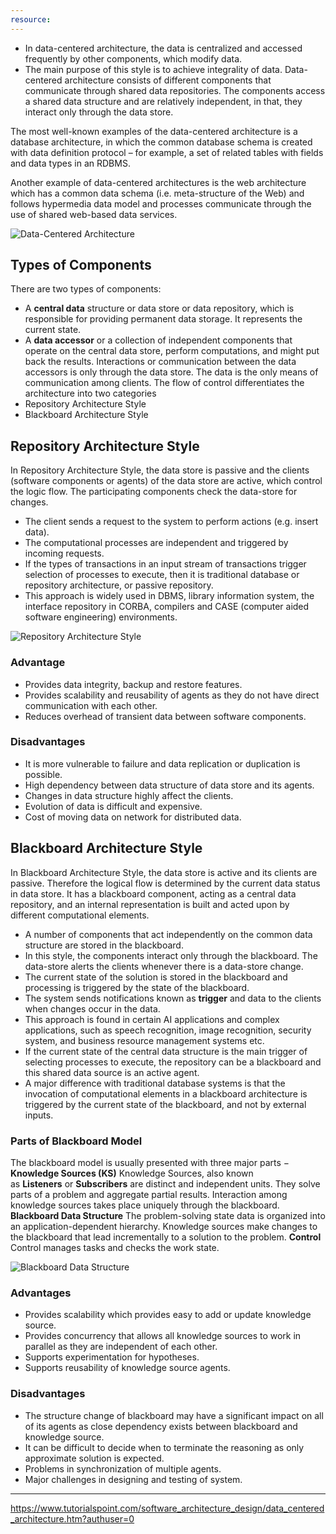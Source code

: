 ```yaml
---
resource:
---
```

- In data-centered architecture, the data is centralized and accessed frequently by other components, which modify data. 
- The main purpose of this style is to achieve integrality of data. Data-centered architecture consists of different components that communicate through shared data repositories. The components access a shared data structure and are relatively independent, in that, they interact only through the data store.

The most well-known examples of the data-centered architecture is a database architecture, in which the common database schema is created with data definition protocol – for example, a set of related tables with fields and data types in an RDBMS.

Another example of data-centered architectures is the web architecture which has a common data schema (i.e. meta-structure of the Web) and follows hypermedia data model and processes communicate through the use of shared web-based data services.

![Data-Centered Architecture](https://www.tutorialspoint.com/software_architecture_design/images/data_centered_architecture.jpg)

## Types of Components
There are two types of components:
- A **central data** structure or data store or data repository, which is responsible for providing permanent data storage. It represents the current state.
- A **data accessor** or a collection of independent components that operate on the central data store, perform computations, and might put back the results.
Interactions or communication between the data accessors is only through the data store. The data is the only means of communication among clients. The flow of control differentiates the architecture into two categories 
- Repository Architecture Style
- Blackboard Architecture Style
## Repository Architecture Style
In Repository Architecture Style, the data store is passive and the clients (software components or agents) of the data store are active, which control the logic flow. The participating components check the data-store for changes.
- The client sends a request to the system to perform actions (e.g. insert data).
- The computational processes are independent and triggered by incoming requests.
- If the types of transactions in an input stream of transactions trigger selection of processes to execute, then it is traditional database or repository architecture, or passive repository.
- This approach is widely used in DBMS, library information system, the interface repository in CORBA, compilers and CASE (computer aided software engineering) environments.

![Repository Architecture Style](https://www.tutorialspoint.com/software_architecture_design/images/repository_architecture_style.jpg)
### Advantage
- Provides data integrity, backup and restore features.
- Provides scalability and reusability of agents as they do not have direct communication with each other.
- Reduces overhead of transient data between software components.
### Disadvantages
- It is more vulnerable to failure and data replication or duplication is possible.
- High dependency between data structure of data store and its agents.
- Changes in data structure highly affect the clients.
- Evolution of data is difficult and expensive.
- Cost of moving data on network for distributed data.
## Blackboard Architecture Style

In Blackboard Architecture Style, the data store is active and its clients are passive. Therefore the logical flow is determined by the current data status in data store. It has a blackboard component, acting as a central data repository, and an internal representation is built and acted upon by different computational elements.
- A number of components that act independently on the common data structure are stored in the blackboard.
- In this style, the components interact only through the blackboard. The data-store alerts the clients whenever there is a data-store change.
- The current state of the solution is stored in the blackboard and processing is triggered by the state of the blackboard.
- The system sends notifications known as **trigger** and data to the clients when changes occur in the data.
- This approach is found in certain AI applications and complex applications, such as speech recognition, image recognition, security system, and business resource management systems etc.
- If the current state of the central data structure is the main trigger of selecting processes to execute, the repository can be a blackboard and this shared data source is an active agent.
- A major difference with traditional database systems is that the invocation of computational elements in a blackboard architecture is triggered by the current state of the blackboard, and not by external inputs.
### Parts of Blackboard Model
The blackboard model is usually presented with three major parts −
**Knowledge Sources (KS)**
Knowledge Sources, also known as **Listeners** or **Subscribers** are distinct and independent units. They solve parts of a problem and aggregate partial results. Interaction among knowledge sources takes place uniquely through the blackboard.
**Blackboard Data Structure**
The problem-solving state data is organized into an application-dependent hierarchy. Knowledge sources make changes to the blackboard that lead incrementally to a solution to the problem.
**Control**
Control manages tasks and checks the work state.

![Blackboard Data Structure](https://www.tutorialspoint.com/software_architecture_design/images/blackboard_data_structure.jpg)

### Advantages
- Provides scalability which provides easy to add or update knowledge source.
- Provides concurrency that allows all knowledge sources to work in parallel as they are independent of each other.
- Supports experimentation for hypotheses.
- Supports reusability of knowledge source agents.
### Disadvantages
- The structure change of blackboard may have a significant impact on all of its agents as close dependency exists between blackboard and knowledge source.
- It can be difficult to decide when to terminate the reasoning as only approximate solution is expected.
- Problems in synchronization of multiple agents.
- Major challenges in designing and testing of system.


---
https://www.tutorialspoint.com/software_architecture_design/data_centered_architecture.htm?authuser=0